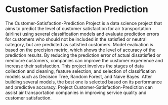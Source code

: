 # Customer Satisfaction Prediction

The Customer-Satisfaction-Prediction Project is a data science project that aims to predict the level of customer satisfaction for air transportation (airline) using several classification models and evaluate prediction errors for customers who should not be included in the satisfied or neutral category, but are predicted as satisfied customers. Model evaluation is based on the precision metric, which shows the level of accuracy of the prediction results. By reducing the prediction error of actual dissatisfied or mediocre customers, companies can improve the customer experience and increase their satisfaction. This project involves the stages of data collection and cleaning, feature selection, and selection of classification models such as Decision Tree, Random Forest, and Naive Bayes. After building several models, the best one is selected based on its performance and predictive accuracy. Project Customer-Satisfaction-Prediction can assist air transportation companies in improving service quality and customer satisfaction.

